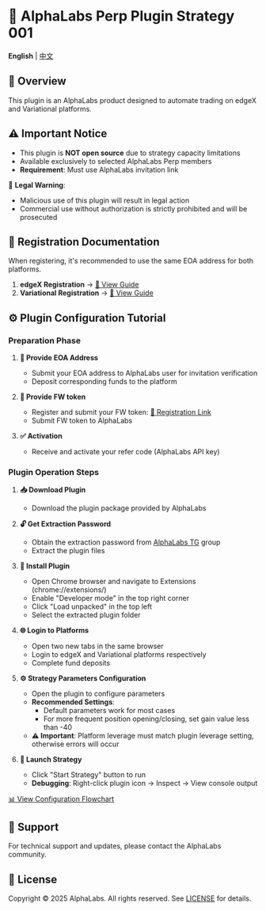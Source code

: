 # 🚀 AlphaLabs Perp Plugin Strategy 001

**English** | [中文](./README.md)

## 📌 Overview

This plugin is an AlphaLabs product designed to automate trading on edgeX and Variational platforms.

## ⚠️ Important Notice

- This plugin is **NOT open source** due to strategy capacity limitations
- Available exclusively to selected AlphaLabs Perp members  
- **Requirement**: Must use AlphaLabs invitation link

🚨 **Legal Warning**:
- Malicious use of this plugin will result in legal action
- Commercial use without authorization is strictly prohibited and will be prosecuted

## 📝 Registration Documentation

When registering, it's recommended to use the same EOA address for both platforms.

1. **edgeX Registration** → [📖 View Guide](./edgeX-registration.md)
2. **Variational Registration** → [📖 View Guide](./Variational-registration.md)

## ⚙️ Plugin Configuration Tutorial

### Preparation Phase

1. **🔑 Provide EOA Address**
   - Submit your EOA address to AlphaLabs user for invitation verification
   - Deposit corresponding funds to the platform

2. **🔑 Provide FW token**
   - Register and submit your FW token: [🥣 Registration Link](https://fwalert.com/918826)
   - Submit FW token to AlphaLabs

3. **✅ Activation**
   - Receive and activate your refer code (AlphaLabs API key)

### Plugin Operation Steps

1. **📥 Download Plugin**
   - Download the plugin package provided by AlphaLabs

2. **🔓 Get Extraction Password**
   - Obtain the extraction password from [AlphaLabs TG](https://t.me/+BvsYrO40sxxkMmY1) group
   - Extract the plugin files

3. **🔧 Install Plugin**
   - Open Chrome browser and navigate to Extensions (chrome://extensions/)
   - Enable "Developer mode" in the top right corner
   - Click "Load unpacked" in the top left
   - Select the extracted plugin folder

4. **🌐 Login to Platforms**
   - Open two new tabs in the same browser
   - Login to edgeX and Variational platforms respectively
   - Complete fund deposits

5. **⚙️ Strategy Parameters Configuration**
   - Open the plugin to configure parameters
   - **Recommended Settings**:
     - Default parameters work for most cases
     - For more frequent position opening/closing, set gain value less than -40
   - **⚠️ Important**: Platform leverage must match plugin leverage setting, otherwise errors will occur

6. **🚀 Launch Strategy**
   - Click "Start Strategy" button to run
   - **Debugging**: Right-click plugin icon → Inspect → View console output

[📊 View Configuration Flowchart](./plugin-configuration-flowchart-EN.md)

## 💬 Support

For technical support and updates, please contact the AlphaLabs community.

## 📄 License

Copyright © 2025 AlphaLabs. All rights reserved. See [LICENSE](./LICENSE.md) for details.